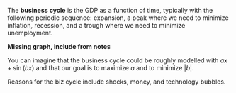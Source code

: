 The **business cycle** is the GDP as a function of time, typically with the following periodic sequence: expansion, a peak where we need to minimize inflation, recession, and a trough where we need to minimize unemployment.

**Missing graph, include from notes**

You can imagine that the business cycle could be roughly modelled with $ax+\sin(bx)$ and that our goal is to maximize $a$ and to minimize $|b|$.

Reasons for the biz cycle include shocks, money, and technology bubbles.